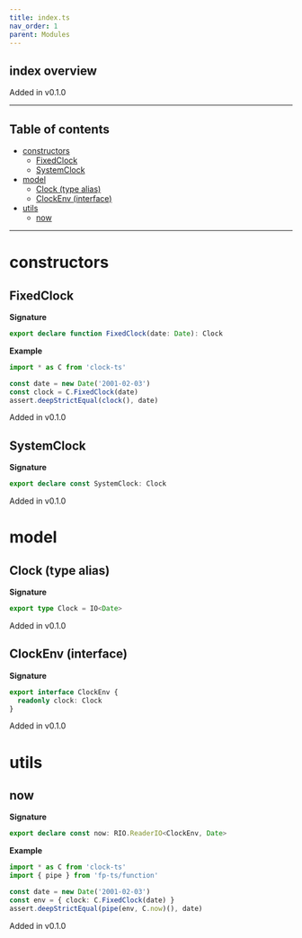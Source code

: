 ```yaml
---
title: index.ts
nav_order: 1
parent: Modules
---
```


## index overview

Added in v0.1.0

---

<h2 class="text-delta">Table of contents</h2>

- [constructors](#constructors)
  - [FixedClock](#fixedclock)
  - [SystemClock](#systemclock)
- [model](#model)
  - [Clock (type alias)](#clock-type-alias)
  - [ClockEnv (interface)](#clockenv-interface)
- [utils](#utils)
  - [now](#now)

---

# constructors

## FixedClock

**Signature**

```ts
export declare function FixedClock(date: Date): Clock
```

**Example**

```ts
import * as C from 'clock-ts'

const date = new Date('2001-02-03')
const clock = C.FixedClock(date)
assert.deepStrictEqual(clock(), date)
```

Added in v0.1.0

## SystemClock

**Signature**

```ts
export declare const SystemClock: Clock
```

Added in v0.1.0

# model

## Clock (type alias)

**Signature**

```ts
export type Clock = IO<Date>
```

Added in v0.1.0

## ClockEnv (interface)

**Signature**

```ts
export interface ClockEnv {
  readonly clock: Clock
}
```

Added in v0.1.0

# utils

## now

**Signature**

```ts
export declare const now: RIO.ReaderIO<ClockEnv, Date>
```

**Example**

```ts
import * as C from 'clock-ts'
import { pipe } from 'fp-ts/function'

const date = new Date('2001-02-03')
const env = { clock: C.FixedClock(date) }
assert.deepStrictEqual(pipe(env, C.now)(), date)
```

Added in v0.1.0
